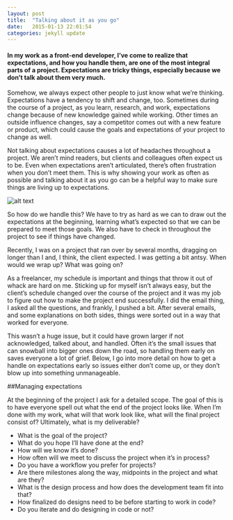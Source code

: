 ```yaml
---
layout: post
title:  "Talking about it as you go"
date:   2015-01-13 22:01:54
categories: jekyll update
---
```

#### In my work as a front-end developer, I’ve come to realize that expectations, and how you handle them, are one of the most integral parts of a project. Expectations are tricky things, especially because we don’t talk about them very much.

Somehow, we always expect other people to just know what we’re thinking. Expectations have a tendency to shift and change, too. Sometimes during the course of a project, as you learn, research, and work, expectations change because of new knowledge gained while working. Other times an outside influence changes, say a competitor comes out with a new feature or product, which could cause the goals and expectations of your project to change as well. 

Not talking about expectations causes a lot of headaches throughout a project. We aren’t mind readers, but clients and colleagues often expect us to be. Even when expectations aren’t articulated, there’s often frustration when you don’t meet them. This is why showing your work as often as possible and talking about it as you go can be a helpful way to make sure things are living up to expectations.

![alt text](https://ppcdn.500px.org/3776981/01439f07e096e7eab703e7ce71f63bc16422db03/2048.jpg "Logo Title Text 1")

So how do we handle this? We have to try as hard as we can to draw out the expectations at the beginning, learning what’s expected so that we can be prepared to meet those goals. We also have to check in throughout the project to see if things have changed.

Recently, I was on a project that ran over by several months, dragging on longer than I and, I think, the client expected. I was getting a bit antsy. When would we wrap up? What was going on?

As a freelancer, my schedule is important and things that throw it out of whack are hard on me. Sticking up for myself isn’t always easy, but the client’s schedule changed over the course of the project and it was my job to figure out how to make the project end successfully. I did the email thing, I asked all the questions, and frankly, I pushed a bit. After several emails, and some explanations on both sides, things were sorted out in a way that worked for everyone.

This wasn’t a huge issue, but it could have grown larger if not acknowledged, talked about, and handled. Often it’s the small issues that can snowball into bigger ones down the road, so handling them early on saves everyone a lot of grief. Below, I go into more detail on how to get a handle on expectations early so issues either don’t come up, or they don’t blow up into something unmanageable.

##Managing expectations

At the beginning of the project I ask for a detailed scope. The goal of this is to have everyone spell out what the end of the project looks like. When I’m done with my work, what will that work look like, what will the final project consist of? Ultimately, what is my deliverable?

- What is the goal of the project?
- What do you hope I’ll have done at the end?
- How will we know it’s done?
- How often will we meet to discuss the project when it’s in process?
- Do you have a workflow you prefer for projects?
- Are there milestones along the way, midpoints in the project and what are they?
- What is the design process and how does the development team fit into that?
- How finalized do designs need to be before starting to work in code?
- Do you iterate and do designing in code or not?


